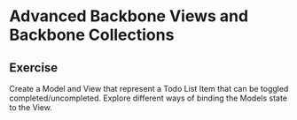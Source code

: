 Advanced Backbone Views and Backbone Collections
==================================================================

Exercise
--------

Create a Model and View that represent a Todo List Item that can be toggled completed/uncompleted. Explore different ways of binding the Models state to the View.


